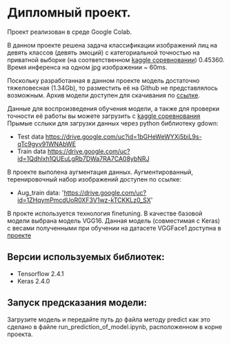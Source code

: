 # Дипломный проект.
Проект реализован в среде Google Colab.

В данном проекте решена задача классификации изображений лиц на девять классов (девять эмоций) с категориальной точностью на приватной выборке (на соответственном [kaggle соревновании](https://www.kaggle.com/c/skillbox-computer-vision-project)) 0.45360. Время инференса на одном jpg изображении ~ 60ms.

Поскольку разработанная в данном проекте модель достаточно тяжеловесная (1.34Gb), то разместить её на Github не представлялось возможным. Архив модели доступен для скачивания по [ссылке](https://drive.google.com/uc?id=1-HDQxtpZKGuKWQhsiDANyc41SL_CwHdU).

Данные для воспроизведения обучения модели, а также для проверки точности её работы вы можете загрузить с [kaggle соревнования](https://www.kaggle.com/c/skillbox-computer-vision-project/data)
Прымые сслыки для загрузки данных через python библиотеку gdown:
* Test data https://drive.google.com/uc?id=1bGHeWeWYXj5biL9s-qTc9gyv91WNAbWE
* Train data  https://drive.google.com/uc?id=1QdhIxh1QUEuLgRb7DWa7RA7CA08ybNRJ

В проекте выполена аугментация данных. Аугментированный, теренировочный набор изображений доступен по ссылке:
* Aug_train data: 'https://drive.google.com/uc?id=1ZHqymPmcdUoR0XF3V1wz-kTCKKLz0_SX'

В прокте используется технология finetuning. В качестве базовой модели выбрана модель VGG16. Данная модель (совместимая с Keras) с весами полученными при обучении на датасете VGGFace1 доступна в  [проекте](https://github.com/rcmalli/keras-vggface)

## Версии используемых библиотек:
 * Tensorflow 2.4.1
 * Keras 2.4.0

## Запуск предсказания модели:
Загрузите модель и передайте путь до файла методу predict как это сделано в файле run_prediction_of_model.ipynb, расположенном в корне проекта.
